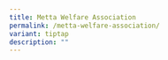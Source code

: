```yaml
---
title: Metta Welfare Association
permalink: /metta-welfare-association/
variant: tiptap
description: ""
---
```

